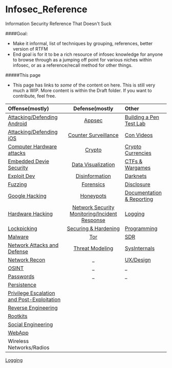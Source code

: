 # Infosec_Reference
Information Security Reference That Doesn't Suck


####Goal:

* Make it informal, list of techniques by grouping, references, better version of RTFM
* End goal is for it to be a rich resource of infosec knowledge for anyone to browse through as a jumping off point for various niches within infosec, or as a reference/recall method for other things.


#####This page
* This page has links to *some* of the content on here. This is still very much a  WIP. More content is within the Draft folder. If you want to contribute, feel free.


| Offense(mostly) | Defense(mostly | Other  |
|:---------------|:------------------:|:------------|
| [Attacking/Defending Android](https://github.com/rmusser01/Infosec_Reference/blob/master/Draft/Draft/Attacking%20Android.md) | [Appsec](https://github.com/rmusser01/Infosec_Reference/blob/master/Draft/Draft/AppSec.md) | [Building a Pen Test Lab](https://github.com/rmusser01/Infosec_Reference/blob/master/Draft/Draft/Building%20A%20Pentest%20Lab.md) |
| [Attacking/Defending iOS](https://github.com/rmusser01/Infosec_Reference/blob/master/Draft/Draft/Attacking%20iOS.md) | [Counter Surveillance](https://github.com/rmusser01/Infosec_Reference/blob/master/Draft/Draft/Counter%20Surveillance.md) | [Con Videos](https://github.com/rmusser01/Infosec_Reference/blob/master/Draft/Draft/Con%20Videos%20Stuff.md) |
| [Computer Hardware attacks](https://github.com/rmusser01/Infosec_Reference/blob/master/Draft/Draft/Computer%20Hardware%20Attacks.md) | [Crypto](https://github.com/rmusser01/Infosec_Reference/blob/master/Draft/Draft/Cryptography%20%26%20Encryption.md) | [Crypto Currencies](https://github.com/rmusser01/Infosec_Reference/blob/master/Draft/Draft/CryptoCurrencies.md) |
| [Embedded Devie Security](https://github.com/rmusser01/Infosec_Reference/blob/master/Draft/Draft/Embedded%20Device%20Security.md) | [Data Visualization](https://github.com/rmusser01/Infosec_Reference/blob/master/Draft/Draft/Data%20Visualization.md) | [CTFs & Wargames](https://github.com/rmusser01/Infosec_Reference/blob/master/Draft/Draft/CTFs%20%26%20Wargames.md) |
| [Exploit Dev](https://github.com/rmusser01/Infosec_Reference/tree/master/Draft/Draft/Exploit%20Development) | [Disinformation](https://github.com/rmusser01/Infosec_Reference/blob/master/Draft/Draft/Disinformation.md) | [Darknets](https://github.com/rmusser01/Infosec_Reference/blob/master/Draft/Draft/Darknets.md) |
| [Fuzzing](https://github.com/rmusser01/Infosec_Reference/blob/master/Draft/Draft/Fuzzing.md) | [Forensics](https://github.com/rmusser01/Infosec_Reference/blob/master/Draft/Draft/Forensics.md) | [Disclosure](https://github.com/rmusser01/Infosec_Reference/blob/master/Draft/Draft/Disclosure.md) |
| [Google Hacking](https://github.com/rmusser01/Infosec_Reference/blob/master/Draft/Draft/Google%20Hacking.md) | [Honeypots](https://github.com/rmusser01/Infosec_Reference/blob/master/Draft/Draft/Honeypots.md) | [Documentation & Reporting](https://github.com/rmusser01/Infosec_Reference/blob/master/Draft/Draft/Documentation%20%26%20Reports.md) | 
| [Hardware Hacking](https://github.com/rmusser01/Infosec_Reference/blob/master/Draft/Draft/Hardware%20Hacking%20Teensy-like%20stuff.md) | [Network Security Monitoring/Incident Response](https://github.com/rmusser01/Infosec_Reference/blob/master/Draft/Draft/Network%20Security%20Monitoring%20-%20Combine%20with%20logging.md) | [Logging](https://github.com/rmusser01/Infosec_Reference/blob/master/Draft/Draft/Logging.md) |
| [Lockpicking](https://github.com/rmusser01/Infosec_Reference/blob/master/Draft/Draft/Lockpicking.md) | [Securing & Hardening](https://github.com/rmusser01/Infosec_Reference/tree/master/Draft/Draft/Securing%20Hardening) | [Programming](https://github.com/rmusser01/Infosec_Reference/blob/master/Draft/Draft/Programming%20-%20Languages%20Courses%20References.md) |
| [Malware](https://github.com/rmusser01/Infosec_Reference/blob/master/Draft/Draft/Malware.md) | [Tor](https://github.com/rmusser01/Infosec_Reference/blob/master/Draft/Draft/Tor.md.md) | [SDR](https://github.com/rmusser01/Infosec_Reference/tree/master/Draft/Draft/Software%20Defined%20Radio.md) |
| [Network Attacks and Defense](netwohttps://github.com/rmusser01/Infosec_Reference/blob/master/Draft/Draft/Network%20Attacks%20%26%20Defenses.md) | [Threat Modeling](https://github.com/rmusser01/Infosec_Reference/blob/master/Draft/Draft/Threat%20Modeling.md) | [SysInternals](https://github.com/rmusser01/Infosec_Reference/blob/master/Draft/Draft/System%20Internals%20Windows%20and%20Linux%20Internals%20Reference.md) |
| [Network Recon](https://github.com/rmusser01/Infosec_Reference/blob/master/Draft/Draft/Network%20Recon%20and%20Enumeration.md) | _ | [UX/Design](https://github.com/rmusser01/Infosec_Reference/blob/master/Draft/Draft/UX%20Design%20-%20Because%20we%20all%20know%20how%20sexy%20pgp%20is.md) |
| [OSINT](https://github.com/rmusser01/Infosec_Reference/blob/master/Draft/Draft/Open%20Source%20Intelligence.md)| _ | _ |   
| [Passwords](https://github.com/rmusser01/Infosec_Reference/blob/master/Draft/Draft/Password%20Bruting%20and%20Hashcracking.md) | _ | _ |
| [Persistence](https://github.com/rmusser01/Infosec_Reference/blob/master/Draft/Draft/Persistence.md) | | | 
| [Privilege Escalation and Post-Exploitation](https://github.com/rmusser01/Infosec_Reference/tree/master/Draft/Draft/PrivEsc%20Post-Exploitation) | | |
| [Reverse Engineering](https://github.com/rmusser01/Infosec_Reference/tree/master/Draft/Draft/Reverse%20Engineering.md) | | |
| [Rootkits](https://github.com/rmusser01/Infosec_Reference/blob/master/Draft/Draft/Rootkits.md) | | | 
| [Social Engineering](https://github.com/rmusser01/Infosec_Reference/blob/master/Draft/Draft/Social%20Engineering.md) | | |
| [WebApp](https://github.com/rmusser01/Infosec_Reference/tree/master/Draft/Draft/Web%20Applications.md) | | |
| Wireless Networks/Radios | | |



[Logging](https://github.com/rmusser01/Infosec_Reference/blob/master/Draft/Draft/Logging%20-%20Combine%20with%20NSM.md)
